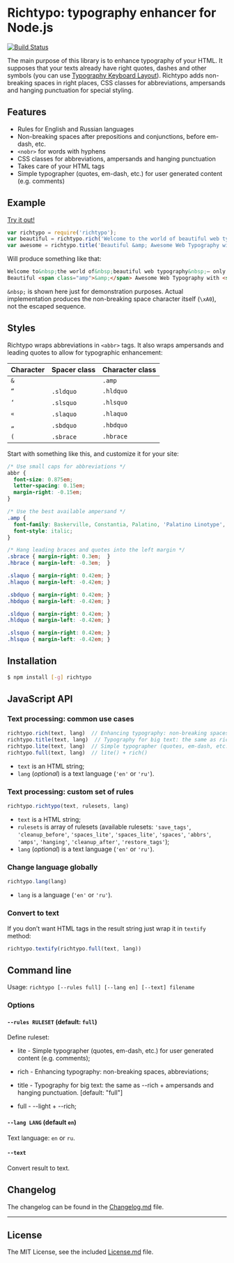 # Richtypo: typography enhancer for Node.js

[![Build Status](https://travis-ci.org/sapegin/richtypo.js.svg)](https://travis-ci.org/sapegin/richtypo.js)

The main purpose of this library is to enhance typography of your HTML. It supposes that your texts already have right quotes, dashes and other symbols (you can use [Typography Keyboard Layout](http://ilyabirman.net/typography-layout/)). Richtypo adds non-breaking spaces in right places, CSS classes for abbreviations, ampersands and hanging punctuation for special styling.


## Features

- Rules for English and Russian languages
- Non-breaking spaces after prepositions and conjunctions, before em-dash, etc.
- `<nobr>` for words with hyphens
- CSS classes for abbreviations, ampersands and hanging punctuation
- Takes care of your HTML tags
- Simple typographer (quotes, em-dash, etc.) for user generated content (e.g. comments)


## Example

[Try it out!](https://tonicdev.com/npm/richtypo)

```javascript
var richtypo = require('richtypo');
var beautiful = richtypo.rich('Welcome to the world of beautiful web typography — only with Richtypo.');
var awesome = richtypo.title('Beautiful &amp; Awesome Web Typography with “Richtypo”');
```

Will produce something like that:

```html
Welcome to&nbsp;the world of&nbsp;beautiful web typography&nbsp;— only with Richtypo.
Beautiful <span class="amp">&amp;</span> Awesome Web Typography with <span class="sldquo"> </span> <span class="hldquo">“</span>Richtypo”'
```

`&nbsp;` is shown here just for demonstration purposes. Actual implementation produces the non-breaking space character itself (`\xA0`), not the escaped sequence.


## Styles

Richtypo wraps abbreviations in `<abbr>` tags. It also wraps ampersands and leading quotes to allow for typographic enhancement:

| Character | Spacer class | Character class |
| --------- | ------------ | --------------- |
| `&` |           | `.amp`    |
| `“` | `.sldquo` | `.hldquo` |
| `‘` | `.slsquo` | `.hlsquo` |
| `«` | `.slaquo` | `.hlaquo` |
| `„` | `.sbdquo` | `.hbdquo` |
| `(` | `.sbrace` | `.hbrace` |

Start with something like this, and customize it for your site:

```css
/* Use small caps for abbreviations */
abbr {
  font-size: 0.875em;
  letter-spacing: 0.15em;
  margin-right: -0.15em;
}

/* Use the best available ampersand */
.amp {
  font-family: Baskerville, Constantia, Palatino, 'Palatino Linotype', 'Book Antiqua', serif;
  font-style: italic;
}

/* Hang leading braces and quotes into the left margin */
.sbrace { margin-right: 0.3em;  }
.hbrace { margin-left: -0.3em;  }

.slaquo { margin-right: 0.42em; }
.hlaquo { margin-left: -0.42em; }

.sbdquo { margin-right: 0.42em; }
.hbdquo { margin-left: -0.42em; }

.sldquo { margin-right: 0.42em; }
.hldquo { margin-left: -0.42em; }

.slsquo { margin-right: 0.42em; }
.hlsquo { margin-left: -0.42em; }
```


## Installation

```bash
$ npm install [-g] richtypo
```


## JavaScript API

### Text processing: common use cases

```javascript
richtypo.rich(text, lang)  // Enhancing typography: non-breaking spaces, abbreviations
richtypo.title(text, lang)  // Typography for big text: the same as rich + ampersands and hanging punctuation
richtypo.lite(text, lang)  // Simple typographer (quotes, em-dash, etc.) for user generated content (e.g. comments)
richtypo.full(text, lang)  // lite() + rich()
```

- `text` is an HTML string;
- `lang` (*optional*) is a text language (`'en'` or `'ru'`).

### Text processing: custom set of rules

```javascript
richtypo.richtypo(text, rulesets, lang)
```

- `text` is a HTML string;
- `rulesets` is array of rulesets (available rulesets: `'save_tags'`, `'cleanup_before'`, `'spaces_lite'`, `'spaces_lite'`,
  `'spaces'`, `'abbrs'`, `'amps'`, `'hanging'`, `'cleanup_after'`, `'restore_tags'`);
- `lang` (*optional*) is a text language (`'en'` or `'ru'`).

### Change language globally

```javascript
richtypo.lang(lang)
```

- `lang` is a language (`'en'` or `'ru'`).

### Convert to text

If you don’t want HTML tags in the result string just wrap it in `textify` method:

```javascript
richtypo.textify(richtypo.full(text, lang))
```


## Command line

Usage: `richtypo [--rules full] [--lang en] [--text] filename`

### Options

#### `--rules RULESET` (default: `full`)

Define ruleset:

- lite - Simple typographer (quotes, em-dash, etc.) for user generated content (e.g. comments);

- rich - Enhancing typography: non-breaking spaces, abbreviations;

- title - Typography for big text: the same as --rich + ampersands and hanging punctuation.  [default: "full"]

- full - --light + --rich;

#### `--lang LANG` (default `en`)

Text language: `en` or `ru`.

#### `--text`

Convert result to text.

## Changelog

The changelog can be found in the [Changelog.md](Changelog.md) file.


---

## License

The MIT License, see the included [License.md](License.md) file.
